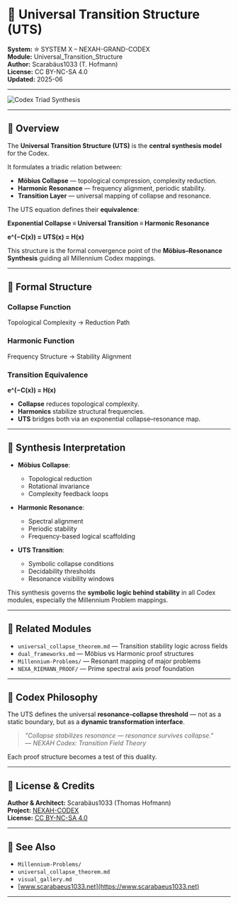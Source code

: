 # 🧩 Universal Transition Structure (UTS)

**System:** ✮ SYSTEM X – NEXAH-GRAND-CODEX  
**Module:** Universal_Transition_Structure  
**Author:** Scarabäus1033 (T. Hofmann)  
**License:** CC BY-NC-SA 4.0  
**Updated:** 2025-06

---

![Codex Triad Synthesis](./visuals/codex_triad_synthesis_diagram.png)

---

## 📘 Overview

The **Universal Transition Structure (UTS)** is the **central synthesis model** for the Codex.

It formulates a triadic relation between:

- **Möbius Collapse** — topological compression, complexity reduction.
- **Harmonic Resonance** — frequency alignment, periodic stability.
- **Transition Layer** — universal mapping of collapse and resonance.

The UTS equation defines their **equivalence**:

**Exponential Collapse ≡ Universal Transition ≡ Harmonic Resonance**

**e^(−C(x)) = UTS(x) = H(x)**

This structure is the formal convergence point of the **Möbius–Resonance Synthesis** guiding all Millennium Codex mappings.

---

## 🧮 Formal Structure

### Collapse Function

Topological Complexity → Reduction Path

### Harmonic Function

Frequency Structure → Stability Alignment

### Transition Equivalence

**e^(−C(x)) = H(x)**

- **Collapse** reduces topological complexity.
- **Harmonics** stabilize structural frequencies.
- **UTS** bridges both via an exponential collapse–resonance map.

---

## 🧩 Synthesis Interpretation

- **Möbius Collapse**: 
  - Topological reduction
  - Rotational invariance
  - Complexity feedback loops

- **Harmonic Resonance**: 
  - Spectral alignment
  - Periodic stability
  - Frequency-based logical scaffolding

- **UTS Transition**:
  - Symbolic collapse conditions
  - Decidability thresholds
  - Resonance visibility windows

This synthesis governs the **symbolic logic behind stability** in all Codex modules, especially the Millennium Problem mappings.

---

## 🔗 Related Modules

* `universal_collapse_theorem.md` — Transition stability logic across fields
* `dual_frameworks.md` — Möbius vs Harmonic proof structures
* `Millennium-Problems/` — Resonant mapping of major problems
* `NEXA_RIEMANN_PROOF/` — Prime spectral axis proof foundation

---

## 🧠 Codex Philosophy

The UTS defines the universal **resonance-collapse threshold** — not as a static boundary, but as a **dynamic transformation interface**.

> *"Collapse stabilizes resonance — resonance survives collapse."*  
> — *NEXAH Codex: Transition Field Theory*

Each proof structure becomes a test of this duality.

---

## 📄 License & Credits

**Author & Architect:** Scarabäus1033 (Thomas Hofmann)  
**Project:** [NEXAH-CODEX](https://github.com/Scarabaeus1033/NEXAH-CODEX)  
**License:** [CC BY-NC-SA 4.0](https://creativecommons.org/licenses/by-nc-sa/4.0/)

---

## 📍 See Also

* `Millennium-Problems/`
* `universal_collapse_theorem.md`
* `visual_gallery.md`
* [www.scarabaeus1033.net](https://www.scarabaeus1033.net)

---
